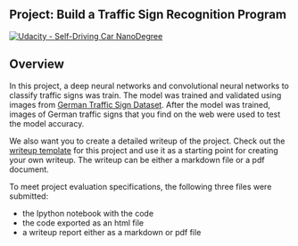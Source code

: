 ## Project: Build a Traffic Sign Recognition Program
[![Udacity - Self-Driving Car NanoDegree](https://s3.amazonaws.com/udacity-sdc/github/shield-carnd.svg)](http://www.udacity.com/drive)

Overview
---
In this project, a deep neural networks and convolutional neural networks to classify traffic signs was train. The model was trained and validated using images from [German Traffic Sign Dataset](http://benchmark.ini.rub.de/?section=gtsrb&subsection=dataset). After the model was trained, images of German traffic signs that you find on the web were used to test the model accuracy.

We also want you to create a detailed writeup of the project. Check out the [writeup template](https://github.com/udacity/CarND-Traffic-Sign-Classifier-Project/blob/master/writeup_template.md) for this project and use it as a starting point for creating your own writeup. The writeup can be either a markdown file or a pdf document.

To meet project evaluation specifications, the following three files were submitted: 
* the Ipython notebook with the code
* the code exported as an html file
* a writeup report either as a markdown or pdf file 

